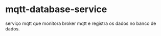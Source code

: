 # mqtt-database-service
serviço mqtt que monitora broker mqtt e registra os dados no banco de dados.
